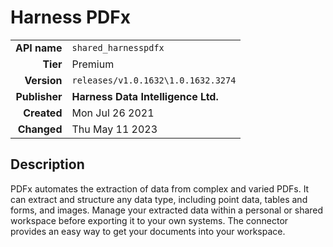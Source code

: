 # Harness PDFx
| | |
|-:|-|
|**API name**|`shared_harnesspdfx`|
|**Tier**|Premium|
|**Version**|`releases/v1.0.1632\1.0.1632.3274`|
|**Publisher**|**Harness Data Intelligence Ltd.**|
|**Created**|Mon Jul 26 2021|
|**Changed**|Thu May 11 2023|

## Description
PDFx automates the extraction of data from complex and varied PDFs. It can extract and structure any data type, including point data, tables and forms, and images. Manage your extracted data within a personal or shared workspace before exporting it to your own systems. The connector provides an easy way to get your documents into your workspace.
